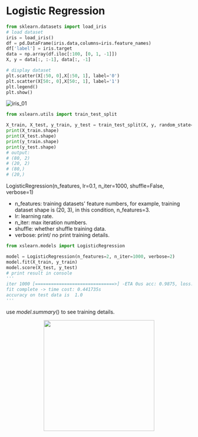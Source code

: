 # Logistic Regression

```python
from sklearn.datasets import load_iris
# load dataset
iris = load_iris()
df = pd.DataFrame(iris.data,columns=iris.feature_names)
df['label'] = iris.target
data = np.array(df.iloc[:100, [0, 1, -1]])
X, y = data[:, :-1], data[:, -1]

# display dataset
plt.scatter(X[:50, 0],X[:50, 1], label='0')
plt.scatter(X[50:, 0],X[50:, 1], label='1')
plt.legend()
plt.show()
```

![iris_01](https://github.com/eLeVeNnN/xslearn/blob/master/examples/iris_01.png)

```python
from xslearn.utils import train_test_split

X_train, X_test, y_train, y_test = train_test_split(X, y, random_state=33)
print(X_train.shape)
print(X_test.shape)
print(y_train.shape)
print(y_test.shape)
# output:
# (80, 2)
# (20, 2)
# (80,)
# (20,)

```



LogisticRegression(n_features, lr=0.1, n_iter=1000, shuffle=False, verbose=1)

- n_features: training datasets' feature numbers, for example, training dataset shape is (20, 3), in this condition,  n_features=3.
- lr: learning rate.
- n_iter: max iteration numbers.
- shuffle: whether shuffle training data.
- verbose: print/ no print training details.

```python
from xslearn.models import LogisticRegression

model = LogisticRegression(n_features=2, n_iter=1000, verbose=2)
model.fit(X_train, y_train)
model.score(X_test, y_test)
# print result in console
'''
iter 1000 [==============================>] -ETA 0us acc: 0.9875, loss: 0.09939489423951078
fit complete -> time cost: 0.441735s
accuracy on test data is  1.0
'''
```

use $model.summary()$ to see training details.

<div align=center>
  <img src="https://github.com/eLeVeNnN/xslearn/blob/master/examples/lr_train.png" width=300px, height=300px>
</div>

